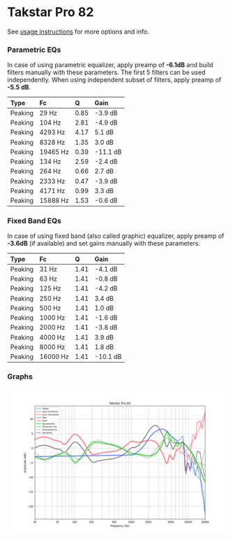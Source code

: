 # Takstar Pro 82
See [usage instructions](https://github.com/jaakkopasanen/AutoEq#usage) for more options and info.

### Parametric EQs
In case of using parametric equalizer, apply preamp of **-6.1dB** and build filters manually
with these parameters. The first 5 filters can be used independently.
When using independent subset of filters, apply preamp of **-5.5 dB**.

| Type    | Fc       |    Q | Gain     |
|:--------|:---------|:-----|:---------|
| Peaking | 29 Hz    | 0.85 | -3.9 dB  |
| Peaking | 104 Hz   | 2.81 | -4.9 dB  |
| Peaking | 4293 Hz  | 4.17 | 5.1 dB   |
| Peaking | 8328 Hz  | 1.35 | 3.0 dB   |
| Peaking | 19465 Hz | 0.39 | -11.1 dB |
| Peaking | 134 Hz   | 2.59 | -2.4 dB  |
| Peaking | 264 Hz   | 0.66 | 2.7 dB   |
| Peaking | 2333 Hz  | 0.47 | -3.9 dB  |
| Peaking | 4171 Hz  | 0.99 | 3.3 dB   |
| Peaking | 15888 Hz | 1.53 | -0.6 dB  |

### Fixed Band EQs
In case of using fixed band (also called graphic) equalizer, apply preamp of **-3.6dB**
(if available) and set gains manually with these parameters.

| Type    | Fc       |    Q | Gain     |
|:--------|:---------|:-----|:---------|
| Peaking | 31 Hz    | 1.41 | -4.1 dB  |
| Peaking | 63 Hz    | 1.41 | -0.8 dB  |
| Peaking | 125 Hz   | 1.41 | -4.2 dB  |
| Peaking | 250 Hz   | 1.41 | 3.4 dB   |
| Peaking | 500 Hz   | 1.41 | 1.0 dB   |
| Peaking | 1000 Hz  | 1.41 | -1.6 dB  |
| Peaking | 2000 Hz  | 1.41 | -3.8 dB  |
| Peaking | 4000 Hz  | 1.41 | 3.9 dB   |
| Peaking | 8000 Hz  | 1.41 | 1.8 dB   |
| Peaking | 16000 Hz | 1.41 | -10.1 dB |

### Graphs
![](./Takstar%20Pro%2082.png)